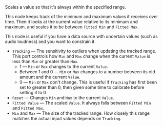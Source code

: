 Scales a value so that it's always within the specified range.

This node keeps track of the minimum and maximum values it receives over time.  Then it looks at the current value relative to its minimum and maximum, and scales it to be between `Fitted Min` and `Fitted Max`.

This node is useful if you have a data source with uncertain values (such as audio loudness) and you want to constrain it.

   - `Tracking` — The sensitivity to outliers when updating the tracked range.  This port controls how `Min` and `Max` change when the current `Value` is less than `Min` or greater than `Max`.
      - 1 — `Min` or `Max` changes to the current `Value`.
      - Between 1 and 0 — `Min` or `Max` changes to a number between its old amount and the current `Value`.
      - 0 — `Min` or `Max` don't change.  This is useful if `Tracking` has first been set to greater than 0, then given some time to calibrate before setting it to 0
   - `Reset` — Changes `Min` and `Max` to the current `Value`.
   - `Fitted Value` — The scaled `Value`.  It always falls between `Fitted Min` and `Fitted Max`.
   - `Min` and `Max` — The size of the tracked range.  How closely this range matches the actual input values depends on `Tracking`.

